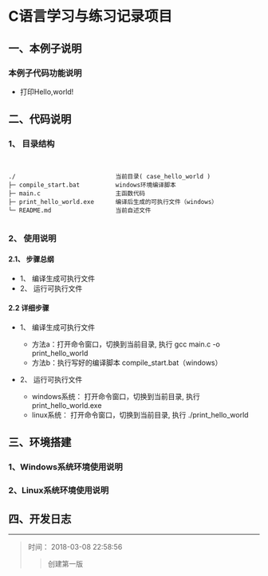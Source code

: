 # C语言学习与练习记录项目

## 一、本例子说明

### 本例子代码功能说明

+ 打印Hello,world!


## 二、代码说明

### 1、 目录结构

<pre><code>

./                            当前目录( case_hello_world )
├─ compile_start.bat          windows环境编译脚本
├─ main.c                     主函数代码
├─ print_hello_world.exe      编译后生成的可执行文件（windows）
└─ README.md                  当前自述文件

</code></pre>

### 2、 使用说明

#### 2.1、 步骤总纲

+ 1、 编译生成可执行文件
+ 2、 运行可执行文件

#### 2.2 详细步骤

+ 1、 编译生成可执行文件
    + 方法a：打开命令窗口，切换到当前目录, 执行 gcc main.c -o print_hello_world
    + 方法b：执行写好的编译脚本 compile_start.bat（windows）

+ 2、 运行可执行文件
    + windows系统： 打开命令窗口，切换到当前目录, 执行 print_hello_world.exe 
    + linux系统：   打开命令窗口，切换到当前目录, 执行 ./print_hello_world 

## 三、环境搭建

### 1、Windows系统环境使用说明


### 2、Linux系统环境使用说明


## 四、开发日志

---
>  时间： 2018-03-08 22:58:56
>> 创建第一版


